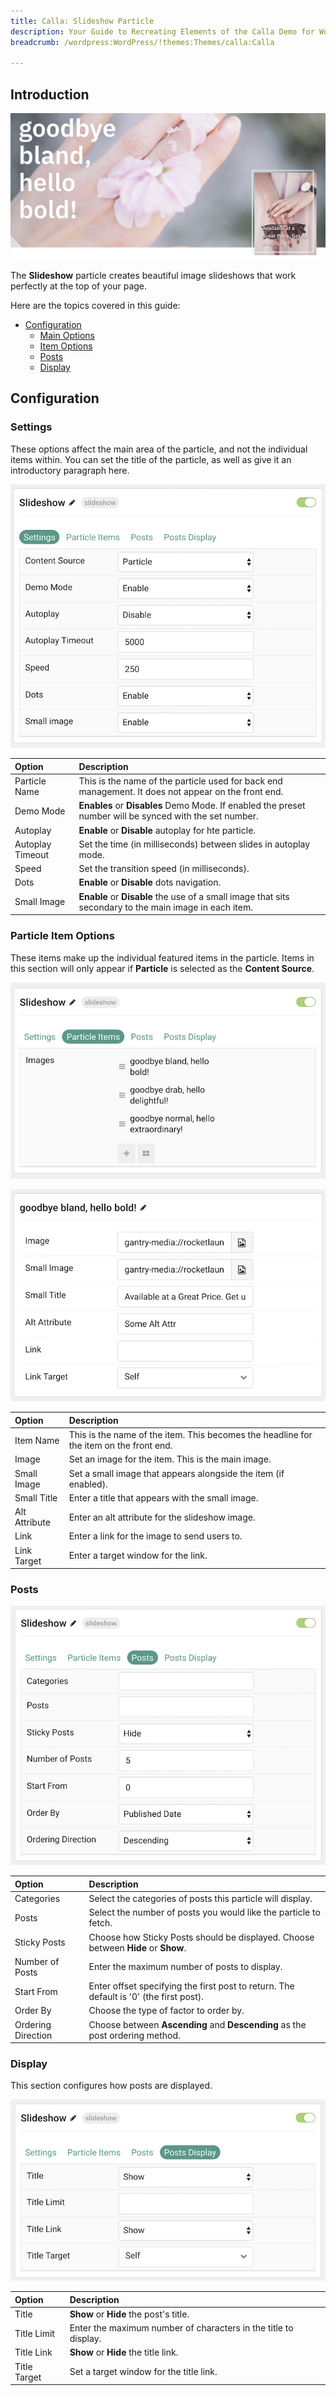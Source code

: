 ```yaml
---
title: Calla: Slideshow Particle
description: Your Guide to Recreating Elements of the Calla Demo for WordPress
breadcrumb: /wordpress:WordPress/!themes:Themes/calla:Calla

---
```


## Introduction

![](assets/particle_slideshow1.jpeg)

The **Slideshow** particle creates beautiful image slideshows that work perfectly at the top of your page.

Here are the topics covered in this guide:

* [Configuration](#configuration)
    - [Main Options](#settings)
    - [Item Options](#particle-item-options)
    - [Posts](#posts)
    - [Display](#display)

## Configuration

### Settings 

These options affect the main area of the particle, and not the individual items within. You can set the title of the particle, as well as give it an introductory paragraph here.

![](assets/particle_slideshow2.jpeg)

| Option           | Description                                                                                             |
| :-----           | :-----                                                                                                  |
| Particle Name    | This is the name of the particle used for back end management. It does not appear on the front end.     |
| Demo Mode        | **Enables** or **Disables** Demo Mode. If enabled the preset number will be synced with the set number. |
| Autoplay         | **Enable** or **Disable** autoplay for hte particle.                                                    |
| Autoplay Timeout | Set the time (in milliseconds) between slides in autoplay mode.                                         |
| Speed            | Set the transition speed (in milliseconds).                                                             |
| Dots             | **Enable** or **Disable** dots navigation.                                                              |
| Small Image      | **Enable** or **Disable** the use of a small image that sits secondary to the main image in each item.  |


### Particle Item Options

These items make up the individual featured items in the particle. Items in this section will only appear if **Particle** is selected as the **Content Source**.

![](assets/particle_slideshow3.jpeg)

![](assets/particle_slideshow4.jpeg)

| Option        | Description                                                                            |
| :-----        | :-----                                                                                 |
| Item Name     | This is the name of the item. This becomes the headline for the item on the front end. |
| Image         | Set an image for the item. This is the main image.                                     |
| Small Image   | Set a small image that appears alongside the item (if enabled).                        |
| Small Title   | Enter a title that appears with the small image.                                       |
| Alt Attribute | Enter an alt attribute for the slideshow image.                                        |
| Link          | Enter a link for the image to send users to.                                           |
| Link Target   | Enter a target window for the link.                                                    |

### Posts

![](assets/particle_slideshow5.jpeg)

| Option             | Description                                                                            |
| :-----             | :-----                                                                                 |
| Categories         | Select the categories of posts this particle will display.                             |
| Posts              | Select the number of posts you would like the particle to fetch.                       |
| Sticky Posts       | Choose how Sticky Posts should be displayed. Choose between **Hide** or **Show**.      |
| Number of Posts    | Enter the maximum number of posts to display.                                          |
| Start From         | Enter offset specifying the first post to return. The default is '0' (the first post). |
| Order By           | Choose the type of factor to order by.                                                 |
| Ordering Direction | Choose between **Ascending** and **Descending** as the post ordering method.           |

### Display

This section configures how posts are displayed.

![](assets/particle_slideshow6.jpeg)

| Option       | Description                                                     |
| :-----       | :-----                                                          |
| Title        | **Show** or **Hide** the post's title.                          |
| Title Limit  | Enter the maximum number of characters in the title to display. |
| Title Link   | **Show** or **Hide** the title link.                            |
| Title Target | Set a target window for the title link.                         |
